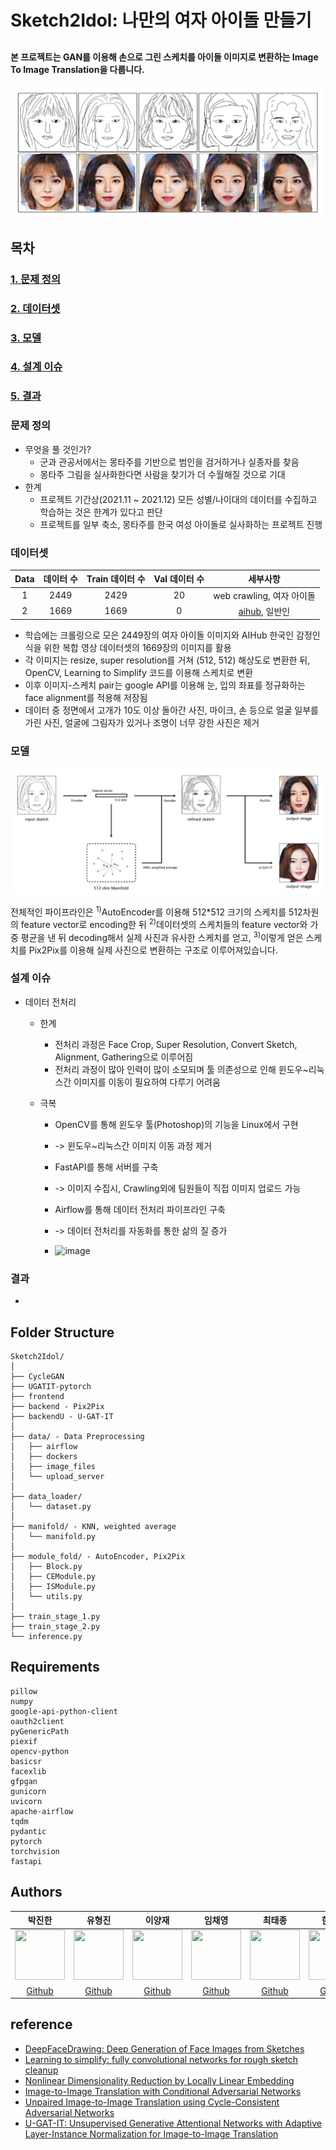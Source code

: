 # Sketch2Idol: 나만의 여자 아이돌 만들기

##

#### 본 프로젝트는 GAN를 이용해 손으로 그린 스케치를 아이돌 이미지로 변환하는 Image To Image Translation을 다룹니다.
![project_pipeline](https://github.com/boostcampaitech2/final-project-level3-cv-12/blob/main/sample_image/main.png?raw=true)

## 목차
### [1. 문제 정의](#문제-정의)
### [2. 데이터셋](#데이터셋)
### [3. 모델](#모델)
### [4. 설계 이슈](#설계-이슈)
### [5. 결과](#결과)

### 문제 정의
- 무엇을 풀 것인가?
  - 군과 관공서에서는 몽타주를 기반으로 범인을 검거하거나 실종자를 찾음
  - 몽타주 그림을 실사화한다면 사람을 찾기가 더 수월해질 것으로 기대
- 한계
  - 프로젝트 기간상(2021.11 ~ 2021.12) 모든 성별/나이대의 데이터를 수집하고 학습하는 것은 한계가 있다고 판단
  - 프로젝트를 일부 축소, 몽타주를 한국 여성 아이돌로 실사화하는 프로젝트 진행


### 데이터셋

|Data|데이터 수|Train 데이터 수|Val 데이터 수|세부사항|
|:-:|:-:|:-:|:-:|:-:|
|1|2449|2429|20|web crawling, 여자 아이돌|
|2|1669|1669|0|[aihub](https://aihub.or.kr/aidata/27716), 일반인|

- 학습에는 크롤링으로 모은 2449장의 여자 아이돌 이미지와 AIHub 한국인 감정인식을 위한 복합 영상 데이터셋의 1669장의 이미지를 활용
- 각 이미지는 resize, super resolution를 거쳐 (512, 512) 해상도로 변환한 뒤, OpenCV, Learning to Simplify 코드를 이용해 스케치로 변환
- 이후 이미지-스케치 pair는 google API를 이용해 눈, 입의 좌표를 정규화하는 face alignment를 적용해 저장됨
- 데이터 중 정면에서 고개가 10도 이상 돌아간 사진, 마이크, 손 등으로 얼굴 일부를 가린 사진, 얼굴에 그림자가 있거나 조명이 너무 강한 사진은 제거

### 모델

![project_pipeline](https://github.com/boostcampaitech2/final-project-level3-cv-12/blob/main/sample_image/pipeline.png?raw=true)

전체적인 파이프라인은 <sup>1)</sup>AutoEncoder를 이용해 512*512 크기의 스케치를 512차원의 feature vector로 encoding한 뒤 <sup>2)</sup>데이터셋의 스케치들의 feature vector와 가중 평균을 낸 뒤 decoding해서 실제 사진과 유사한 스케치를 얻고, <sup>3)</sup>이렇게 얻은 스케치를 Pix2Pix를 이용해 실제 사진으로 변환하는 구조로 이루어져있습니다.

### 설계 이슈

- 데이터 전처리
  - 한계
    - 전처리 과정은 Face Crop, Super Resolution, Convert Sketch, Alignment, Gathering으로 이루어짐
    - 전처리 과정이 많아 인력이 많이 소모되며 툴 의존성으로 인해 윈도우~리눅스간 이미지를 이동이 필요하여 다루기 어려움

  - 극복
    - OpenCV를 통해 윈도우 툴(Photoshop)의 기능을 Linux에서 구현
    - -> 윈도우~리눅스간 이미지 이동 과정 제거
    - FastAPI를 통해 서버를 구축
    - -> 이미지 수집시, Crawling외에 팀원들이 직접 이미지 업로드 가능
    - Airflow를 통해 데이터 전처리 파이프라인 구축
    - -> 데이터 전처리를 자동화를 통한 삶의 질 증가
    
    - ![image](https://user-images.githubusercontent.com/19571027/160527834-3385e85c-c45a-4f2e-afdd-b671f2e8bbc2.png)


### 결과 

- 
## Folder Structure

```
Sketch2Idol/
│
├── CycleGAN
├── UGATIT-pytorch
├── frontend
├── backend - Pix2Pix
├── backendU - U-GAT-IT
│
├── data/ - Data Preprocessing
│   ├── airflow
│   ├── dockers
│   ├── image_files
│   └── upload_server
│
├── data_loader/
│   └── dataset.py
│
├── manifold/ - KNN, weighted average
│   └── manifold.py
│
├── module_fold/ - AutoEncoder, Pix2Pix
│   ├── Block.py
│   ├── CEModule.py
│   ├── ISModule.py
│   └── utils.py
│
├── train_stage_1.py
├── train_stage_2.py
└── inference.py
```

## Requirements

```Data Preprocessing, Model, Frontend, Backend
pillow
numpy
google-api-python-client
oauth2client
pyGenericPath
piexif
opencv-python
basicsr
facexlib
gfpgan
gunicorn 
uvicorn
apache-airflow
tqdm
pydantic
pytorch
torchvision
fastapi
```

## Authors

|박진한|유형진|이양재|임채영|최태종|한재현|
|:-:|:-:|:-:|:-:|:-:|:-:|
|<img src='https://avatars.githubusercontent.com/u/77492810?v=4' height=80 width=80px></img>|<img src='https://avatars.githubusercontent.com/u/84146296?v=4' height=80 width=80px></img>|<img src='https://avatars.githubusercontent.com/u/19571027?v=4?raw=true' height=80 width=80px></img>|<img src='https://avatars.githubusercontent.com/u/63492979?v=4' height=80 width=80px></img>|<img src='https://avatars.githubusercontent.com/u/87696070?v=4' height=80 width=80px></img>|<img src='https://avatars.githubusercontent.com/u/53294402?v=4' height=80 width=80px></img>|
|[Github](https://github.com/jinhan814)|[Github](https://github.com/tkdlqh2)|[Github](https://github.com/yayaja11)|[Github](https://github.com/chay116)|[Github](https://github.com/ssail09)|[Github](https://github.com/eric9687)|

## reference

- [DeepFaceDrawing: Deep Generation of Face Images from Sketches](http://geometrylearning.com/paper/DeepFaceDrawing.pdf)
- [Learning to simplify: fully convolutional networks for rough sketch cleanup](http://www.f.waseda.jp/hfs/SimoSerraSIGGRAPH2016.pdf)
- [Nonlinear Dimensionality Reduction by Locally Linear Embedding](https://www.robots.ox.ac.uk/~az/lectures/ml/lle.pdf)
- [Image-to-Image Translation with Conditional Adversarial Networks](https://arxiv.org/abs/1611.07004)
- [Unpaired Image-to-Image Translation using Cycle-Consistent Adversarial Networks](https://arxiv.org/abs/1703.10593)
- [U-GAT-IT: Unsupervised Generative Attentional Networks with Adaptive Layer-Instance Normalization for Image-to-Image Translation](https://arxiv.org/abs/1907.10830)
